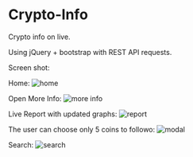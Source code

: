 # Crypto-Info
Crypto info on live.

Using jQuery + bootstrap with REST API requests.

Screen shot:

Home:
![home](https://github.com/ShenkarMichal/Crypto-Info/assets/120050118/b6472317-ddfb-48aa-ae2e-f3dd5d44d667)

Open More Info:
![more info](https://github.com/ShenkarMichal/Crypto-Info/assets/120050118/6ed773d6-d6f5-4314-8aca-840fa184e3ee)

Live Report with updated graphs:
![report](https://github.com/ShenkarMichal/Crypto-Info/assets/120050118/c507016c-74b2-4937-b198-ca67190aee4d)

The user can choose only 5 coins to followo:
![modal](https://github.com/ShenkarMichal/Crypto-Info/assets/120050118/b0d25962-c4ae-4f84-a309-7ecb4dcecb74)

Search:
![search](https://github.com/ShenkarMichal/Crypto-Info/assets/120050118/1795c95c-aff9-402e-9443-01b073646a4e)

